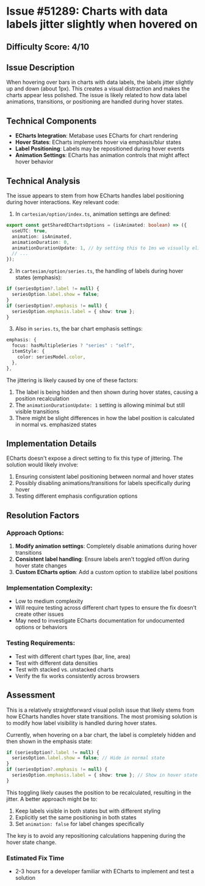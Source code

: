# Issue #51289: Charts with data labels jitter slightly when hovered on

## Difficulty Score: 4/10

## Issue Description
When hovering over bars in charts with data labels, the labels jitter slightly up and down (about 1px). This creates a visual distraction and makes the charts appear less polished. The issue is likely related to how data label animations, transitions, or positioning are handled during hover states.

## Technical Components
- **ECharts Integration**: Metabase uses ECharts for chart rendering
- **Hover States**: ECharts implements hover via emphasis/blur states
- **Label Positioning**: Labels may be repositioned during hover events
- **Animation Settings**: ECharts has animation controls that might affect hover behavior

## Technical Analysis

The issue appears to stem from how ECharts handles label positioning during hover interactions. Key relevant code:

1. In `cartesian/option/index.ts`, animation settings are defined:
```typescript
export const getSharedEChartsOptions = (isAnimated: boolean) => ({
  useUTC: true,
  animation: isAnimated,
  animationDuration: 0,
  animationDurationUpdate: 1, // by setting this to 1ms we visually eliminate shape transitions while preserving opacity transitions
  // ...
});
```

2. In `cartesian/option/series.ts`, the handling of labels during hover states (emphasis):
```typescript
if (seriesOption?.label != null) {
  seriesOption.label.show = false;
}
if (seriesOption?.emphasis != null) {
  seriesOption.emphasis.label = { show: true };
}
```

3. Also in `series.ts`, the bar chart emphasis settings:
```typescript
emphasis: {
  focus: hasMultipleSeries ? "series" : "self",
  itemStyle: {
    color: seriesModel.color,
  },
},
```

The jittering is likely caused by one of these factors:
1. The label is being hidden and then shown during hover states, causing a position recalculation
2. The `animationDurationUpdate: 1` setting is allowing minimal but still visible transitions
3. There might be slight differences in how the label position is calculated in normal vs. emphasized states

## Implementation Details

ECharts doesn't expose a direct setting to fix this type of jittering. The solution would likely involve:

1. Ensuring consistent label positioning between normal and hover states
2. Possibly disabling animations/transitions for labels specifically during hover
3. Testing different emphasis configuration options

## Resolution Factors

### Approach Options:
1. **Modify animation settings**: Completely disable animations during hover transitions
2. **Consistent label handling**: Ensure labels aren't toggled off/on during hover state changes
3. **Custom ECharts option**: Add a custom option to stabilize label positions

### Implementation Complexity:
- Low to medium complexity
- Will require testing across different chart types to ensure the fix doesn't create other issues
- May need to investigate ECharts documentation for undocumented options or behaviors

### Testing Requirements:
- Test with different chart types (bar, line, area)
- Test with different data densities
- Test with stacked vs. unstacked charts
- Verify the fix works consistently across browsers

## Assessment
This is a relatively straightforward visual polish issue that likely stems from how ECharts handles hover state transitions. The most promising solution is to modify how label visibility is handled during hover states.

Currently, when hovering on a bar chart, the label is completely hidden and then shown in the emphasis state:
```typescript
if (seriesOption?.label != null) {
  seriesOption.label.show = false; // Hide in normal state
}
if (seriesOption?.emphasis != null) {
  seriesOption.emphasis.label = { show: true }; // Show in hover state
}
```

This toggling likely causes the position to be recalculated, resulting in the jitter. A better approach might be to:
1. Keep labels visible in both states but with different styling
2. Explicitly set the same positioning in both states
3. Set `animation: false` for label changes specifically

The key is to avoid any repositioning calculations happening during the hover state change.

### Estimated Fix Time
- 2-3 hours for a developer familiar with ECharts to implement and test a solution